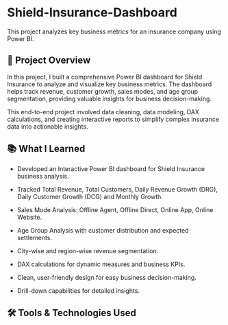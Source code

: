 # Shield-Insurance-Dashboard

This project analyzes key business metrics for an insurance company using Power BI.

## 🔎 Project Overview

In this project, I built a comprehensive Power BI dashboard for Shield Insurance to analyze and visualize key business metrics. The dashboard helps track revenue, customer growth, sales modes, and age group segmentation, providing valuable insights for business decision-making.

This end-to-end project involved data cleaning, data modeling, DAX calculations, and creating interactive reports to simplify complex insurance data into actionable insights.

## 📚 What I Learned

+ Developed an Interactive Power BI dashboard for Shield Insurance business analysis.

+ Tracked Total Revenue, Total Customers, Daily Revenue Growth (DRG), Daily Customer Growth (DCG) and Monthly Growth.

+ Sales Mode Analysis: Offline Agent, Offline Direct, Online App, Online Website.

+ Age Group Analysis with customer distribution and expected settlements.

+ City-wise and region-wise revenue segmentation.

+ DAX calculations for dynamic measures and business KPIs.

+ Clean, user-friendly design for easy business decision-making.

+ Drill-down capabilities for detailed insights.

## 🛠 Tools & Technologies Used
